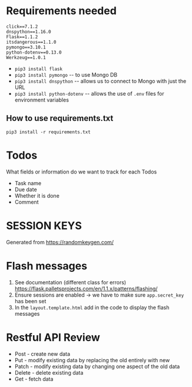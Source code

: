 # Requirements needed

```
click==7.1.2
dnspython==1.16.0
Flask==1.1.2
itsdangerous==1.1.0
pymongo==3.10.1
python-dotenv==0.13.0
Werkzeug==1.0.1
```

* `pip3 install flask`
* `pip3 install pymongo` -- to use Mongo DB
* `pip3 install dnspython` -- allows us to connect to Mongo with just the URL
* `pip3 install python-dotenv` -- allows the use of `.env` files for environment variables

## How to use requirements.txt
```
pip3 install -r requirements.txt
```

# Todos
What fields or information do we want to track for each Todos
* Task name
* Due date
* Whether it is done
* Comment

# SESSION KEYS
Generated from https://randomkeygen.com/

# Flash messages
1. See documentation (different class for errors) https://flask.palletsprojects.com/en/1.1.x/patterns/flashing/
2. Ensure sessions are enabled -> we have to make sure 
`app.secret_key` has been set
3. In the `layout.template.html` add in the code to display the flash messages


# Restful API Review
* Post - create new data
* Put - modify existing data by replacing the old entirely with new
* Patch - modify existing data by changing one aspect of the old data
* Delete - delete existing data
* Get - fetch data